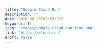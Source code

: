 ```yaml
---
title: "Google Cloud Run"
description: ""
date: 2020-08-26T02:53:22Z
keywords: []
icon: "images/google-cloud-run-icon.png"
link: "https://cloud.run"
draft: false
---
```

